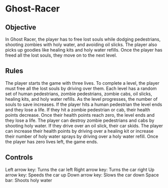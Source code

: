 # Ghost-Racer

## Objective
In Ghost Racer, the player has to free lost souls while dodging pedestrians, shooting zombies with holy water, and avoiding oil slicks. The player also picks up goodies like healing kits and holy water refills. Once the player has freed all the lost souls, they move on to the next level.

## Rules
The player starts the game with three lives. To complete a level, the player must free all the lost souls by driving over them. Each level has a random set of human pedestrians, zombie pedestrians, zombie cabs, oil slicks, healing kits, and holy water refills. As the level progresses, the number of souls to save increases. If the player hits a human pedestrian the level ends and they lose a life. If they hit a zombie pedestrian or cab, their health points decrease. Once their health points reach zero, the level ends and they lose a life. The player can destroy zombie pedestrians and cabs by shooting holy water. If they drive over an oil slick, their car skids. The player can increase their health points by driving over a healing kit or increase their number of holy water sprays by driving over a holy water refill. Once the player has zero lives left, the game ends.

## Controls
Left arrow key: Turns the car left
Right arrow key: Turns the car right
Up arrow key: Speeds the car up
Down arrow key: Slows the car down
Space bar: Shoots holy water
